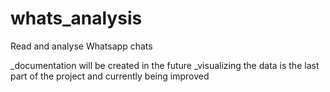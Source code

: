# whats_analysis
Read and analyse Whatsapp chats

_documentation will be created in the future
_visualizing the data is the last part of the project and currently being improved
